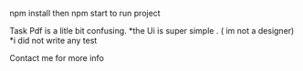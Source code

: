 npm install then npm start to run project 

Task Pdf is a litle bit confusing.
*the Ui is super simple . ( im not a designer)
*i did not write any test 

Contact me for more info

